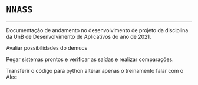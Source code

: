 # `NNASS`

---

Documentação de andamento no desenvolvimento de projeto da disciplina da UnB de Desenvolvimento de Aplicativos do ano de 2021.

Avaliar possibilidades do demucs

Pegar sistemas prontos e verificar as saídas e realizar comparações.

Transferir o código para python alterar apenas o treinamento
falar com o Alec

